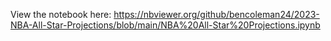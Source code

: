 View the notebook here: https://nbviewer.org/github/bencoleman24/2023-NBA-All-Star-Projections/blob/main/NBA%20All-Star%20Projections.ipynb
